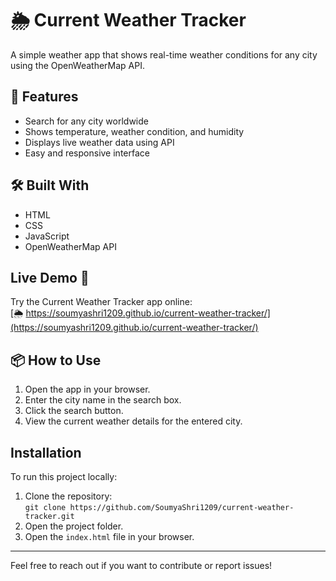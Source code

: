 # 🌦️ Current Weather Tracker

A simple weather app that shows real-time weather conditions for any city using the OpenWeatherMap API.

## 🚀 Features

- Search for any city worldwide
- Shows temperature, weather condition, and humidity
- Displays live weather data using API
- Easy and responsive interface

## 🛠️ Built With

- HTML
- CSS
- JavaScript
- OpenWeatherMap API

## Live Demo 🚀

Try the Current Weather Tracker app online:  
[🌦️ https://soumyashri1209.github.io/current-weather-tracker/](https://soumyashri1209.github.io/current-weather-tracker/)



## 📦 How to Use

1. Open the app in your browser.
2. Enter the city name in the search box.
3. Click the search button.
4. View the current weather details for the entered city.


## Installation

To run this project locally:

1. Clone the repository:  
   `git clone https://github.com/SoumyaShri1209/current-weather-tracker.git`
2. Open the project folder.
3. Open the `index.html` file in your browser.

---

Feel free to reach out if you want to contribute or report issues!

